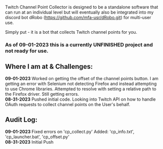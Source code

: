Twitch Channel Point Collector is designed to be a standalone software that can run at an individual level but will eventually also be integrated into my discord bot dRobo (https://github.com/mfa-usr/dRobo.git) for multi-user use.

Simply put - it is a bot that collects Twitch channel points for you.

### As of 09-01-2023 this is a currently UNFINISHED project and not ready for use.

## Where I am at & Challenges:

<b>09-01-2023</b> Worked on getting the offset of the channel points button. I am getting an error with Selenium not detecting Firefox and instead attempting to use Chrome libraries. Attempted to resolve with setting a relative path to the Firefox driver. Still getting               errors. </br>
<b>08-31-2023</b> Pushed initial code. Looking into Twitch API on how to handle OAuth requests to collect channel points on the User's behalf.

## Audit Log:

<b>09-01-2023</b>  Fixed errors on 'cp_collect.py' Added: 'cp_info.txt', 'cp_launcher.bat', 'cp_offset.py' </br>
<b>08-31-2023</b>  Initial Push
